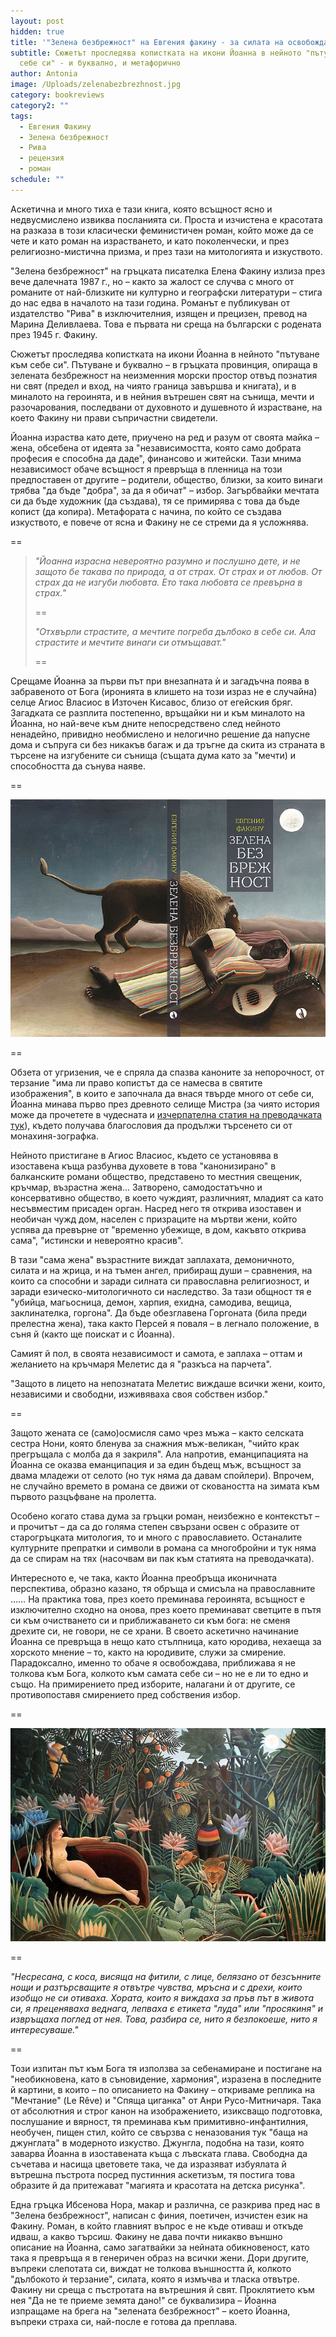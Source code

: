 ```yaml
---
layout: post
hidden: true
title: '"Зелена безбрежност" на Евгения факину - за силата на освобождаващата се жена'
subtitle: Сюжетът проследява копистката на икони Йоанна в нейното "пътуване към
  себе си" - и буквално, и метафорично
author: Antonia
image: /Uploads/zelenabezbrezhnost.jpg
category: bookreviews
category2: ""
tags:
  - Евгения Факину
  - Зелена безбрежност
  - Рива
  - рецензия
  - роман
schedule: ""
---
```

Аскетична и много тиха е тази книга, която всъщност ясно и недвусмислено извиква посланията си. Проста и изчистена е красотата на разказа в този класически феминистичен роман, който може да се чете и като роман на израстването, и като поколенчески, и през религиозно-мистична призма, и през тази на митологията и изкуството. 

"Зелена безбрежност" на гръцката писателка Елена Факину излиза през вече далечната 1987 г., но – както за жалост се случва с много от романите от най-близките ни културно и географски литератури – стига до нас едва в началото на тази година. Романът е публикуван от издателство "Рива" в изключителния, изящен и прецизен, превод на Марина Деливлаева. Това е първата ни среща на български с родената през 1945 г. Факину. 

Сюжетът проследява копистката на икони Йоанна в нейното "пътуване към себе си". Пътуване и буквално – в гръцката провинция, опираща в зелената безбрежност на неизменния морски простор отвъд познатия ни свят (предел и вход, на чиято граница завършва и книгата), и в миналото на героинята, и в нейния вътрешен свят на сънища, мечти и разочарования, последвани от духовното и душевното й израстване, на което Факину ни прави съпричастни свидетели. 

Йоанна израства като дете, приучено на ред и разум от своята майка – жена, обсебена от идеята за "независимостта, която само добрата професия е способна да даде", финансово и житейски. Тази мнима независимост обаче всъщност я превръща в пленница на този предпоставен от другите – родители, общество, близки, за които винаги трябва "да бъде "добра", за да я обичат" – избор. Загърбвайки мечтата си да бъде художник (да създава), тя се примирява с това да бъде копист (да копира). Метафората с начина, по който се създава изкуството, е повече от ясна и Факину не се стреми да я усложнява.

\==

> *"Йоанна израсна невероятно разумно и послушно дете, и не защото бе такава по природа, а от страх. От страх и от любов. От страх да не изгуби любовта. Ето така любовта се превърна в страх."*
>
> \==
>
> *"Отхвърли страстите, а мечтите погреба дълбоко в себе си. Ала страстите и мечтите винаги си отмъщават."*
>
> \==

Срещаме Йоанна за първи път при внезапната ѝ и загадъчна поява в забравеното от Бога (иронията в клишето на този израз не е случайна) селце Агиос Власиос в Източен Кисавос, близо от егейския бряг. Загадката се разплита постепенно, връщайки ни и към миналото на Йоанна, но най-вече към дните непосредствено след нейното ненадейно, привидно необмислено и нелогично решение да напусне дома и съпруга си без никакъв багаж и да тръгне да скита из страната в търсене на изгубените си сънища (същата дума като за "мечти) и способността да сънува наяве. 

\==

![](/Uploads/zelena_bezbrejnost-new-raztvor.jpg)

\==

Обзета от угризения, че е спряла да спазва каноните за непорочност, от терзание "има ли право копистът да се намесва в святите изображения", в които е започнала да внася твърде много от себе си, Йоанна минава първо през древното селище Мистра (за чиято история може да прочетете в чудесната и [изчерпателна статия на преводачката тук](https://jasmin.bg/zelena-bezbrezhnost/)), където получава благословия да продължи търсенето си от монахиня-зографка.

Нейното пристигане в Агиос Власиос, където се установява в изоставена къща разбунва духовете в това "канонизирано" в балканските романи общество, представено то местния свещеник, кръчмар, възрастна жена… Затворено, самодостатъчно и консервативно общество, в което чуждият, различният, младият са като несъвместим присаден орган. Насред него тя открива изоставен и необичан чужд дом, населен с призраците на мъртви жени, който успява да превърне от "временно убежище, в дом, какъвто открива сама", "истински и невероятно красив".

В тази "сама жена" възрастните виждат заплахата, демоничното, силата и на жрица, и на тъмен ангел, прибиращ души – сравнения, на които са способни и заради силната си православна религиозност, и заради езическо-митологичното си наследство. За тази общност тя е "убийца, магьосница, демон, харпия, ехидна, самодива, вещица, заклинателка, горгона". Да бъде обезглавена Горгоната (била преди прелестна жена), така както Персей я поваля – в легнало положение, в съня й (както ще поискат и с Йоанна).

Самият й пол, в своята независимост и самота, е заплаха – оттам и желанието на кръчмаря Мелетис да я "разкъса на парчета". 

"Защото в лицето на непознатата Мелетис виждаше всички жени, които, независими и свободни, изживяваха своя собствен избор."

\==

Защото жената се (само)осмисля само чрез мъжа – както селската сестра Нони, която бленува за снажния мъж-великан, "чийто крак прегръщала с молба да я закриля". Ала напротив, еманципацията на Йоанна се оказва еманципация и за един бъдещ мъж, всъщност за двама младежи от селото (но тук няма да давам спойлери). Впрочем, не случайно времето в романа се движи от сковаността на зимата към първото разцъфване на пролетта. 

Особено когато става дума за гръцки роман, неизбежно е контекстът – и прочитът – да са до голяма степен свързани освен с образите от старогръцката митология, то и много с православието. Останалите културните препратки и символи в романа са многобройни и тук няма да се спирам на тях (насочвам ви пак към статията на преводачката).

Интересното е, че така, както Йоанна преобръща иконичната перспектива, образно казано, тя обръща и смисъла на православните …… На практика това, през което преминава героинята, всъщност е изключително сходно на онова, през което преминават светците в пътя си към очистването си и приближаването си към бога: не сменя дрехите си, не говори, не се храни. В своето аскетично начинание Йоанна се превръща в нещо като стълпница, като юродива, нехаеща за хорското мнение – то, както на юродивите, служи за смирение. Парадоксално, именно то обаче я освобождава, приближава я не толкова към Бога, колкото към самата себе си – но не е ли то едно и също. На примирението пред изборите, налагани ѝ от другите, се противопоставя смирението пред собствения избор.

\==

![](/Uploads/henri-rousseau-the-dream-le-reve.jpg)

\==

*"Несресана, с коса, висяща на фитили, с лице, белязано от безсънните нощи и разтърсващите я отвътре чувства, мръсна и с дрехи, които изобщо не си отиваха. Хората, които я виждаха за пръв път в живота си, я преценяваха веднага, лепваха є етикета "луда" или "просякиня" и извръщаха поглед от нея. Това, разбира се, нито я безпокоеше, нито я интересуваше."*

\==

Този изпитан път към Бога тя използва за себенамиране и постигане на "необикновена, като в съновидение, хармония", изразена в последните й картини, в които – по описанието на Факину – откриваме реплика на "Мечтание" (Le Rêve) и "Спяща циганка" от Анри Русо-Митничаря. Така от абсолютния и строг канон на изображението, изиксващо подготовка, послушание и вярност, тя преминава към  примитивно-инфантилния, необучен, пищен стил, който се свързва с неназования тук "баща на джунглата" в модерното изкуство. Джунгла, подобна на тази, която заварва Йоанна в изоставената къща с лъвската глава. Свободна да съчетава и насища цветовете така, че да изразяват избуялата й вътрешна пъстрота посред пустинния аскетизъм, тя постига това образите й да притежават "магията и красотата на детска рисунка".

Една гръцка Ибсенова Нора, макар и различна, се разкрива пред нас в "Зелена безбрежност", написан с финия, поетичен, изчистен език на Факину. Роман, в който главният въпрос е не къде отиваш и откъде идваш, а какво търсиш. Факину не дава почти никакво външно описание на Йоанна, само загатвайки за нейната обикновеност, като така я превръща я в генеричен образ на всички жени. Дори другите, въпреки слепотата си, виждат не толкова външността й, колкото "дълбокото ѝ терзание", силата, която я измъчва и тласка отвътре. Факину ни среща с пъстротата на вътрешния й свят. Проклятието към нея "Да не те приеме земята дано!" се буквализира – Йоанна изпращаме на брега на "зелената безбрежност" – което Йоанна, въпреки страха си, най-после е готова да преплава.